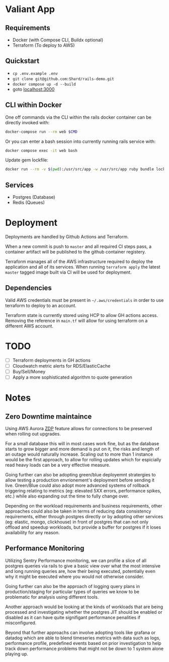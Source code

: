 # Valiant App

## Requirements
- Docker (with Compose CLI, Buildx optional)
- Terraform (To deploy to AWS)

## Quickstart

- `cp .env.example .env`
- `git clone git@github.com:Shard/rails-demo.git`
- `docker compose up -d --build`
- goto [localhost:3000](http://localhost:3000)

## CLI within Docker
One off commands via the CLI within the rails docker container can be directly invoked with:
```bash
docker-compose run --rm web $CMD
```

Or you can enter a bash session into currently running rails service with:
```bash
docker compose exec -it web bash
```

Update gem lockfile:
```bash
docker run --rm -v $(pwd):/usr/src/app -w /usr/src/app ruby bundle lock --update
```

## Services
- Postgres (Database)
- Redis (Queues)

# Deployment
Deployments are handled by Github Actions and Terraform.

When a new commit is push to `master` and all required CI steps pass, a container artifact will be published to the github container registery.

Terraform manages all of the AWS infrastructure required to deploy the application and all of its services. When running `terraform apply` the latest `master` tagged image built via CI will be used for deployment.

## Dependencies
Valid AWS credentials must be present in `~/.aws/credentials` in order to use terraform to deploy to an account.

Terraform state is currently stored using HCP to allow GH actions access. Removing the reference in `main.tf` will allow for using terraform on a different AWS account.

# TODO
- [ ] Terraform deployments in GH actions
- [ ] Cloudwatch metric alerts for RDS/ElasticCache
- [ ] Buy/Sell/Money
- [ ] Apply a more sophisticated algorithm to quote generation

# Notes

## Zero Downtime maintaince
Using AWS Aurora [ZDP](https://docs.aws.amazon.com/AmazonRDS/latest/AuroraUserGuide/USER_UpgradeDBInstance.PostgreSQL.MinorUpgrade.html#USER_UpgradeDBInstance.PostgreSQL.Minor.zdp) feature allows for connections to be preserved when rolling out upgrades.

For a small database this will in most cases work fine, but as the database starts to grow bigger and more demand is put on it, the risks and length of an outage would naturally increase. Scaling out to more than 1 instance would be the first approach, to allow for rolling updates which for espicially read heavy loads can be a very effective measure.

Going further can also be adopting green/blue deployemnt stratergies to allow testing a production envrionement's deployment before sending it live. Green/Blue could also adopt more advanced systems of rollback triggering relating to metrics (eg: elevated 5XX errors, performance spikes, etc.) while also expanding out the time to fully change over.

Depending on the workload requirements and business requirements, other approaches could also be taken in terms of reducing data consistency requirements, either through postgres directly or by adopting other services (eg: elastic, mongo, clickhouse) in front of postgres that can not only offload and speedup workloads, but provide a buffer for postgres if it loses availability for any reason.

## Performance Monitoring
Utilizing Sentry Performance monitoring, we can profile a slice of all postgres queries via rails to give a basic view over what the most intensive and long running queries are, how their being executed, potentially even why it might be executed where you would not otherwise consider.

Going further can also be the approach of logging query plans in production/staging for particular types of queries we know to be problematic for analysis using different tools.

Another approach would be looking at the kinds of workloads that are being processed and investigating whether the postgres JIT should be enabled or disabled as it can have quite signifigant performance penalities if misconfigured.

Beyond that further approachs can involve adopting tools like grafana or datadog which are able to blend timeseries metrics with data such as logs, performance profile, predefined events based on prior investigation to help track down performance problems that might not be down to 1 system alone playing up.
